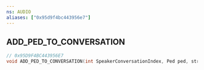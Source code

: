 ```yaml
---
ns: AUDIO
aliases: ["0x95d9f4bc443956e7"]
---
```

## ADD_PED_TO_CONVERSATION

```c
// 0x95D9F4BC443956E7
void ADD_PED_TO_CONVERSATION(int SpeakerConversationIndex, Ped ped, string VoiceName);
```
